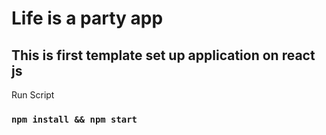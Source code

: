 # Life is a party app

## This is first template set up application on react js

Run Script

### `npm install && npm start`
